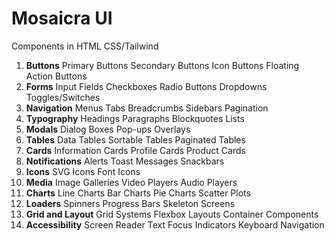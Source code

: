 # Mosaicra UI

Components in HTML CSS/Tailwind

1. **Buttons**
   Primary Buttons
   Secondary Buttons
   Icon Buttons
   Floating Action Buttons
2. **Forms**
   Input Fields
   Checkboxes
   Radio Buttons
   Dropdowns
   Toggles/Switches
3. **Navigation**
   Menus
   Tabs
   Breadcrumbs
   Sidebars
   Pagination
4. **Typography**
   Headings
   Paragraphs
   Blockquotes
   Lists
5. **Modals**
   Dialog Boxes
   Pop-ups
   Overlays
6. **Tables**
    Data Tables
    Sortable Tables
    Paginated Tables
7. **Cards**
    Information Cards
    Profile Cards
    Product Cards
8. **Notifications**
    Alerts
    Toast Messages
    Snackbars
9. **Icons**
    SVG Icons
    Font Icons
10. **Media**
    Image Galleries
    Video Players
    Audio Players
11. **Charts**
    Line Charts
    Bar Charts
    Pie Charts
    Scatter Plots
12. **Loaders**
    Spinners
    Progress Bars
    Skeleton Screens
13. **Grid and Layout**
    Grid Systems
    Flexbox Layouts
    Container Components
14. **Accessibility**
    Screen Reader Text
    Focus Indicators
    Keyboard Navigation
